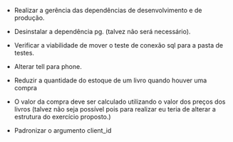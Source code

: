 - Realizar a gerência das dependências de desenvolvimento e de produção.

- Desinstalar a dependência pg. (talvez não será necessário).

- Verificar a viabilidade de mover o teste de conexão sql para a pasta de testes.

- Alterar tell para phone.

- Reduzir a quantidade do estoque de um livro quando houver uma compra

- O valor da compra deve ser calculado utilizando o valor dos preços dos livros (talvez não seja possível pois para realizar eu teria de alterar a estrutura do exercício proposto.)

- Padronizar o argumento client_id